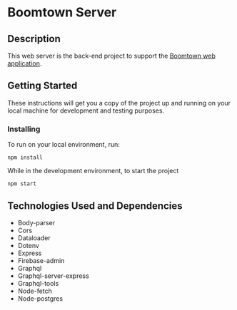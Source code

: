 # Boomtown Server

## Description
This web server is the back-end project to support the [Boomtown web application](https://github.com/jesstice/boomtown).

## Getting Started
These instructions will get you a copy of the project up and running on your local machine for development and testing purposes.

### Installing
To run on your local environment, run:

```
npm install
```

While in the development environment, to start the project

```
npm start
```
## Technologies Used and Dependencies
- Body-parser
- Cors
- Dataloader
- Dotenv
- Express
- Firebase-admin
- Graphql
- Graphql-server-express
- Graphql-tools
- Node-fetch
- Node-postgres